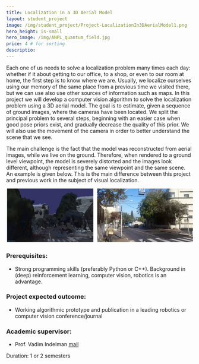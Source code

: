 ```yaml
---
title: Localization in a 3D Aerial Model
layout: student_project
image: /img/student_project/Project-LocalizationIn3DAerialModel1.png
hero_height: is-small
hero_image: /img/ANPL_quantum_field.jpg 
price: 4 # for sorting 
descriptio: 
---
```


Each one of us needs to solve a localization problem many times each day: whether if it about
getting to our office, to a shop, or even to our room at home, the first step is to know where we
are. Usually, we localize ourselves using our memory of the same place from a previous time we
visited there, but we can use also use other sources of information such as maps.
In this project we will develop a computer vision algorithm to solve the localization problem
using a 3D aerial model. The goal is to estimate, given a sequence of ground images, where the
cameras have been located. We split the principal problem to several steps, beginning with an
easier case when good pose priors exist, and gradually decrease the quality of this prior. We
will also use the movement of the camera in order to better understand the scene that we see.

The main challenge is the fact that the model was reconstructed from aerial images, while we
live on the ground. Therefore, when rendered to a ground level viewpoint, the model is
severely distorted and the images look different, although representing the same viewpoint
and the same scene. An example is given below. This is the main difference between this
project and previous work in the subject of visual localization.

![drawing](/img/student_project/Project-LocalizationIn3DAerialModel2.png) 

### Prerequisites:
- Strong programming skills (preferably Python or C++). Background in (deep) reinforcement learning, computer vision, robotics is an advantage.

### Project expected outcome: 
- Working algorithmic prototype and publication in a leading robotics or computer vision conference/journal

### Academic supervisor:
- Prof. Vadim Indelman [mail](mailto:vadim.indelman@technion.ac.il)

Duration: 1 or 2 semesters
